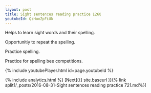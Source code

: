 ```yaml
---
layout: post
title: Sight sentences reading practice 1260
youtubeId: QzHuoZpFiUk
---
```

 
 
Helps to learn sight words and their spelling.

Opportunitiy to repeat the spelling. 

Practice spelling. 
 
Practice for spelling bee competitions. 
 
{% include youtubePlayer.html id=page.youtubeId %}
 
 
{% include analytics.html %} 
[Next]({{ site.baseurl }}{% link  split1/_posts/2016-08-31-Sight sentences reading practice 721.md%})
 
